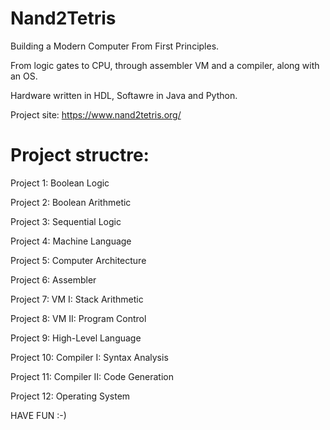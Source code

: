 # Nand2Tetris

Building a Modern Computer From First Principles.

From logic gates to CPU, through assembler VM and a compiler, along with an OS.

Hardware written in HDL, Softawre in Java and Python.

Project site: https://www.nand2tetris.org/

# Project structre:

Project 1: Boolean Logic

Project 2: Boolean Arithmetic

Project 3: Sequential Logic

Project 4: Machine Language

Project 5: Computer Architecture

Project 6: Assembler

Project 7: VM I: Stack Arithmetic

Project 8: VM II: Program Control

Project 9: High-Level Language

Project 10: Compiler I: Syntax Analysis

Project 11: Compiler II: Code Generation

Project 12: Operating System

HAVE FUN :-)
